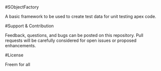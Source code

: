 #SObjectFactory

A basic framework to be used to create test data for unit testing apex code.

#Support & Contribution

Feedback, questions, and bugs can be posted on this repository. Pull requests will be carefully considered for open issues or proposed enhancements.

#License

Freem for all